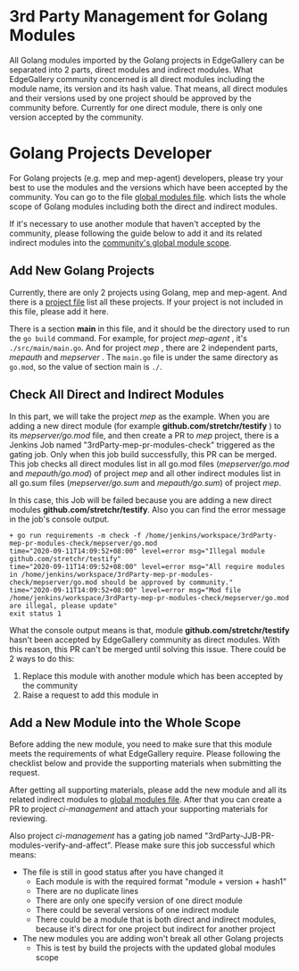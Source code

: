 # 3rd Party Management for Golang Modules

All Golang modules imported by the Golang projects in EdgeGallery can be separated into 2 parts, direct modules and indirect
modules. What EdgeGallery community concerned is all direct modules including the module name, its version and its hash value.
That means, all direct modules and their versions used by one project should be approved by the community before.
Currently for one direct module, there is only one version accepted by the community.

# Golang Projects Developer

For Golang projects (e.g. mep and mep-agent) developers, please try your best to use the modules and the versions
which have been accepted by the community. You can go to the file [global modules file](https://gitee.com/edgegallery/ci-management/blob/master/jjb/scripts/requirements/go/conf/global_requirements.yaml).
which lists the whole scope of Golang modules including both the direct and indirect modules.

If it's necessary to use another module that haven't accepted by the community, please following the guide below to add it
and its related indirect modules into the [community's global module scope](https://gitee.com/edgegallery/ci-management/blob/master/jjb/scripts/requirements/go/conf/global_requirements.yaml).

## Add New Golang Projects

Currently, there are only 2 projects using Golang, mep and mep-agent. And there is a [project file](https://gitee.com/edgegallery/ci-management/blob/master/jjb/scripts/requirements/go/conf/projects.yaml)
list all these projects. If your project is not included in this file, please add it here.

There is a section  **main** in this file, and it should be the directory used to run the `go build` command.
For example, for project  _mep-agent_ , it's `./src/main/main.go`. And for project  _mep_ , there are 2 independent
parts,  _mepauth_  and  _mepserver_ . The `main.go` file is under the same directory as `go.mod`, so the value of section main is `./`.

## Check All Direct and Indirect Modules

In this part, we will take the project  _mep_  as the example. When you are adding a new direct module
(for example  **github.com/stretchr/testify** ) to its  _mepserver/go.mod_  file, and then create a PR to  _mep_  project,
there is a Jenkins Job named "3rdParty-mep-pr-modules-check" triggered as the gating job. Only when this job build
successfully, this PR can be merged. This job checks all direct modules list in all go.mod files
(_mepserver/go.mod_ and _mepauth/go.mod_) of project _mep_ and all other indirect modules list in all go.sum files
(_mepserver/go.sum_ and _mepauth/go.sum_) of project _mep_.

In this case, this Job will be failed because you are adding a new direct modules **github.com/stretchr/testify**. Also you can find the error message in the job's console output.

```
+ go run requirements -m check -f /home/jenkins/workspace/3rdParty-mep-pr-modules-check/mepserver/go.mod
time="2020-09-11T14:09:52+08:00" level=error msg="Illegal module github.com/stretchr/testify"
time="2020-09-11T14:09:52+08:00" level=error msg="All require modules in /home/jenkins/workspace/3rdParty-mep-pr-modules-check/mepserver/go.mod should be approved by community."
time="2020-09-11T14:09:52+08:00" level=error msg="Mod file /home/jenkins/workspace/3rdParty-mep-pr-modules-check/mepserver/go.mod are illegal, please update"
exit status 1
```

What the console output means is that, module **github.com/stretchr/testify** hasn't been accepted by EdgeGallery community
as direct modules. With this reason, this PR can't be merged until solving this issue. There could be 2 ways to do this:

1. Replace this module with another module which has been accepted by the community
2. Raise a request to add this module in

## Add a New Module into the Whole Scope

Before adding the new module, you need to make sure that this module meets the requirements of what EdgeGallery require.
Please following the checklist below and provide the supporting materials when submitting the request.

After getting all supporting materials, please add the new module and all its related indirect modules to [global modules file](https://gitee.com/edgegallery/ci-management/blob/master/jjb/scripts/requirements/go/conf/global_requirements.yaml).
After that you can create a PR to project  _ci-management_  and attach your supporting materials for reviewing.

Also project _ci-management_ has a gating job named "3rdParty-JJB-PR-modules-verify-and-affect". Please make sure this job successful which means:

- The file is still in good status after you have changed it
    - Each module is with the required format "module + version + hash1"
    - There are no duplicate lines
    - There are only one specify version of one direct module
    - There could be several versions of one indirect module
    - There could be a module that is both direct and indirect modules, because it's direct for one project but indirect for another project
- The new modules you are adding won't break all other Golang projects
    - This is test by build the projects with the updated global modules scope


